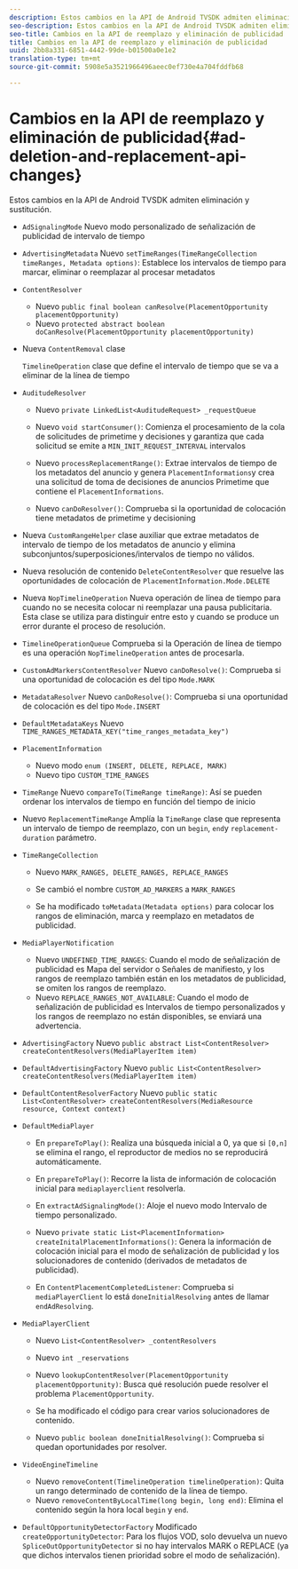 ```yaml
---
description: Estos cambios en la API de Android TVSDK admiten eliminación y sustitución.
seo-description: Estos cambios en la API de Android TVSDK admiten eliminación y sustitución.
seo-title: Cambios en la API de reemplazo y eliminación de publicidad
title: Cambios en la API de reemplazo y eliminación de publicidad
uuid: 2bb8a331-6851-4442-99de-b01500a0e1e2
translation-type: tm+mt
source-git-commit: 5908e5a3521966496aeec0ef730e4a704fddfb68

---
```



# Cambios en la API de reemplazo y eliminación de publicidad{#ad-deletion-and-replacement-api-changes}

Estos cambios en la API de Android TVSDK admiten eliminación y sustitución.

* `AdSignalingMode` Nuevo modo personalizado de señalización de publicidad de intervalo de tiempo

* `AdvertisingMetadata` Nuevo `setTimeRanges(TimeRangeCollection timeRanges, Metadata options)`: Establece los intervalos de tiempo para marcar, eliminar o reemplazar al procesar metadatos

* `ContentResolver`

   * Nuevo `public final boolean canResolve(PlacementOpportunity placementOpportunity)`
   * Nuevo `protected abstract boolean doCanResolve(PlacementOpportunity placementOpportunity)`

* Nueva `ContentRemoval` clase

   `TimelineOperation` clase que define el intervalo de tiempo que se va a eliminar de la línea de tiempo

* `AuditudeResolver`

   * Nuevo `private LinkedList<AuditudeRequest> _requestQueue`
   * Nuevo `void startConsumer()`: Comienza el procesamiento de la cola de solicitudes de primetime y decisiones y garantiza que cada solicitud se emite a `MIN_INIT_REQUEST_INTERVAL` intervalos

   * Nuevo `processReplacementRange()`: Extrae intervalos de tiempo de los metadatos del anuncio y genera `PlacementInformations`y crea una solicitud de toma de decisiones de anuncios Primetime que contiene el `PlacementInformations`.

   * Nuevo `canDoResolver()`: Comprueba si la oportunidad de colocación tiene metadatos de primetime y decisioning

* Nueva `CustomRangeHelper` clase auxiliar que extrae metadatos de intervalo de tiempo de los metadatos de anuncio y elimina subconjuntos/superposiciones/intervalos de tiempo no válidos.

* Nueva resolución de contenido `DeleteContentResolver` que resuelve las oportunidades de colocación de `PlacementInformation.Mode.DELETE`

* Nueva `NopTimelineOperation` Nueva operación de línea de tiempo para cuando no se necesita colocar ni reemplazar una pausa publicitaria. Esta clase se utiliza para distinguir entre esto y cuando se produce un error durante el proceso de resolución.

* `TimelineOperationQueue` Comprueba si la Operación de línea de tiempo es una operación `NopTimelineOperation` antes de procesarla.

* `CustomAdMarkersContentResolver` Nuevo `canDoResolve()`: Comprueba si una oportunidad de colocación es del tipo `Mode.MARK`

* `MetadataResolver` Nuevo `canDoResolve()`: Comprueba si una oportunidad de colocación es del tipo `Mode.INSERT`

* `DefaultMetadataKeys` Nuevo `TIME_RANGES_METADATA_KEY("time_ranges_metadata_key")`

* `PlacementInformation`

   * Nuevo modo `enum (INSERT, DELETE, REPLACE, MARK)`
   * Nuevo tipo `CUSTOM_TIME_RANGES`

* `TimeRange` Nuevo `compareTo(TimeRange timeRange)`: Así se pueden ordenar los intervalos de tiempo en función del tiempo de inicio

* Nuevo `ReplacementTimeRange` Amplía la `TimeRange` clase que representa un intervalo de tiempo de reemplazo, con un `begin`, `end`y `replacement-duration` parámetro.

* `TimeRangeCollection`

   * Nuevo `MARK_RANGES, DELETE_RANGES, REPLACE_RANGES`
   * Se cambió el nombre `CUSTOM_AD_MARKERS` a `MARK_RANGES`

   * Se ha modificado `toMetadata(Metadata options)` para colocar los rangos de eliminación, marca y reemplazo en metadatos de publicidad.

* `MediaPlayerNotification`

   * Nuevo `UNDEFINED_TIME_RANGES`: Cuando el modo de señalización de publicidad es Mapa del servidor o Señales de manifiesto, y los rangos de reemplazo también están en los metadatos de publicidad, se omiten los rangos de reemplazo.
   * Nuevo `REPLACE_RANGES_NOT_AVAILABLE`: Cuando el modo de señalización de publicidad es Intervalos de tiempo personalizados y los rangos de reemplazo no están disponibles, se enviará una advertencia.

* `AdvertisingFactory` Nuevo `public abstract List<ContentResolver> createContentResolvers(MediaPlayerItem item)`

* `DefaultAdvertisingFactory` Nuevo `public List<ContentResolver> createContentResolvers(MediaPlayerItem item)`

* `DefaultContentResolverFactory` Nuevo `public static List<ContentResolver> createContentResolvers(MediaResource resource, Context context)`

* `DefaultMediaPlayer`

   * En `prepareToPlay()`: Realiza una búsqueda inicial a 0, ya que si `[0,n]` se elimina el rango, el reproductor de medios no se reproducirá automáticamente.

   * En `prepareToPlay()`: Recorre la lista de información de colocación inicial para `mediaplayerclient` resolverla.

   * En `extractAdSignalingMode()`: Aloje el nuevo modo Intervalo de tiempo personalizado.
   * Nuevo `private static List<PlacementInformation> createInitalPlacementInformations()`: Genera la información de colocación inicial para el modo de señalización de publicidad y los solucionadores de contenido (derivados de metadatos de publicidad).
   * En `ContentPlacementCompletedListener`: Comprueba si `mediaPlayerClient` lo está `doneInitialResolving` antes de llamar `endAdResolving`.

* `MediaPlayerClient`

   * Nuevo `List<ContentResolver> _contentResolvers`
   * Nuevo `int _reservations`
   * Nuevo `lookupContentResolver(PlacementOpportunity placementOpportunity)`: Busca qué resolución puede resolver el problema `PlacementOpportunity`.

   * Se ha modificado el código para crear varios solucionadores de contenido.
   * Nuevo `public boolean doneInitialResolving()`: Comprueba si quedan oportunidades por resolver.

* `VideoEngineTimeline`

   * Nuevo `removeContent(TimelineOperation timelineOperation)`: Quita un rango determinado de contenido de la línea de tiempo.
   * Nuevo `removeContentByLocalTime(long begin, long end)`: Elimina el contenido según la hora local `begin` y `end`.

* `DefaultOpportunityDetectorFactory` Modificado `createOpportunityDetector`: Para los flujos VOD, solo devuelva un nuevo `SpliceOutOpportunityDetector` si no hay intervalos MARK o REPLACE (ya que dichos intervalos tienen prioridad sobre el modo de señalización).

